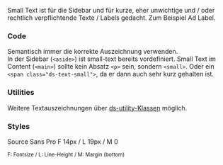 Small Text ist für die Sidebar und für kurze, eher unwichtige und / oder rechtlich verpflichtende Texte / Labels gedacht. Zum Beispiel Ad Label.

### Code  
Semantisch immer die korrekte Auszeichnung verwenden.  
In der Sidebar (`<aside>`) ist small-text bereits vordefiniert.
Small Text im Content (`<main>`) sollte kein Absatz `<p>` sein, sondern `<small>`. Oder ein `<span class="ds-text-small">`, da er dann auch sehr kurz gehalten ist.  

### Utilities  
Weitere Textauszeichnungen über [ds-utility-Klassen](#group-utilities-component-typography-utilities) möglich.

### Styles  
Source Sans Pro
F 14px / L 19px / M 0   
 
<small>F: Fontsize / L: Line-Height / M: Margin (bottom)</small>
